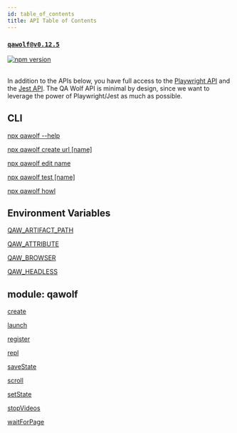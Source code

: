 ```yaml
---
id: table_of_contents
title: API Table of Contents
---
```


### [`qawolf@v0.12.5`](https://www.npmjs.com/package/qawolf/v/0.12.0)

<a href="http://badge.fury.io/js/qawolf"><img src="https://badge.fury.io/js/qawolf.svg" alt="npm version" /></a>
<br/>
<br/>

In addition to the APIs below, you have full access to the [Playwright API](https://github.com/microsoft/playwright/blob/master/docs/api.md) and the [Jest API](https://jestjs.io/docs/en/expect). The QA Wolf API is minimal by design, since we want to leverage the power of Playwright/Jest as much as possible.

## CLI

[npx qawolf --help](cli#npx-qawolf---help)

[npx qawolf create url [name]](cli#npx-qawolf-create-url-name)

[npx qawolf edit name](cli#npx-qawolf-edit-name)

[npx qawolf test [name]](cli#npx-qawolf-test-name)

[npx qawolf howl](cli#npx-qawolf-howl)

## Environment Variables

[QAW_ARTIFACT_PATH](environment_variables#qaw_artifact_path)

[QAW_ATTRIBUTE](environment_variables#qaw_attribute)

[QAW_BROWSER](environment_variables#qaw_browser)

[QAW_HEADLESS](environment_variables#qaw_headless)

## module: qawolf

[create](qawolf/create)

[launch](qawolf/launch)

[register](qawolf/register)

[repl](qawolf/repl)

[saveState](qawolf/save_state)

[scroll](qawolf/scroll)

[setState](qawolf/set_state)

[stopVideos](qawolf/stop_videos)

[waitForPage](qawolf/wait_for_page)
